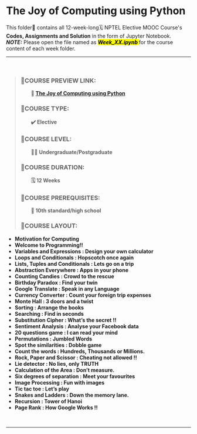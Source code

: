 # The Joy of Computing using Python

This folder📒 contains all 12-week-long🗓️ NPTEL Elective MOOC Course's **Codes, Assignments and Solution** in the form of Jupyter Notebook.
<br>
<b><i>NOTE:</i></b> Please open the file named as <mark> <b><i>Week_XX.ipynb </i></b></mark> for the course content of each week folder.
<br>

-----
<br>

> ### 📓COURSE PREVIEW LINK:
>
> &emsp;&emsp;<b>🔗 <a href="https://onlinecourses.nptel.ac.in/noc21_cs75/preview" target="_blank">The Joy of Computing using Python</a></b>
>
> ### 📓COURSE TYPE:
>
> &emsp;&emsp;<b>✔️ Elective</b>
>
> ### 📓COURSE LEVEL:
>
> &emsp;&emsp;<b>🧑‍🎓 Undergraduate/Postgraduate</b>
>
> ### 📓COURSE DURATION:
>
> &emsp;&emsp;<b>🗓️ 12 Weeks</b>
>
> ### 📓COURSE PREREQUISITES:
>
> &emsp;&emsp;<b>🎒 10th standard/high school</b>
>
> ### 📓COURSE LAYOUT:
>
> <b>

- Motivation for Computing
- Welcome to Programming!!
- Variables and Expressions : Design your own calculator
- Loops and Conditionals : Hopscotch once again
- Lists, Tuples and Conditionals : Lets go on a trip
- Abstraction Everywhere : Apps in your phone
- Counting Candies : Crowd to the rescue
- Birthday Paradox : Find your twin
- Google Translate : Speak in any Language
- Currency Converter : Count your foreign trip expenses
- Monte Hall : 3 doors and a twist
- Sorting : Arrange the books
- Searching : Find in seconds
- Substitution Cipher : What’s the secret !!
- Sentiment Analysis : Analyse your Facebook data
- 20 questions game : I can read your mind
- Permutations : Jumbled Words
- Spot the similarities : Dobble game
- Count the words : Hundreds, Thousands or Millions.
- Rock, Paper and Scissor : Cheating not allowed !!
- Lie detector : No lies, only TRUTH
- Calculation of the Area : Don’t measure.
- Six degrees of separation : Meet your favourites
- Image Processing : Fun with images
- Tic tac toe : Let’s play
- Snakes and Ladders : Down the memory lane.
- Recursion : Tower of Hanoi
- Page Rank : How Google Works !! </b><br>

<br>

---

